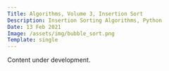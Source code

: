 ```yaml
---
Title: Algorithms, Volume 3, Insertion Sort
Description: Insertion Sorting Algorithms, Python
Date: 13 Feb 2021
Image: /assets/img/bubble_sort.png
Template: single
---
```


Content under development.